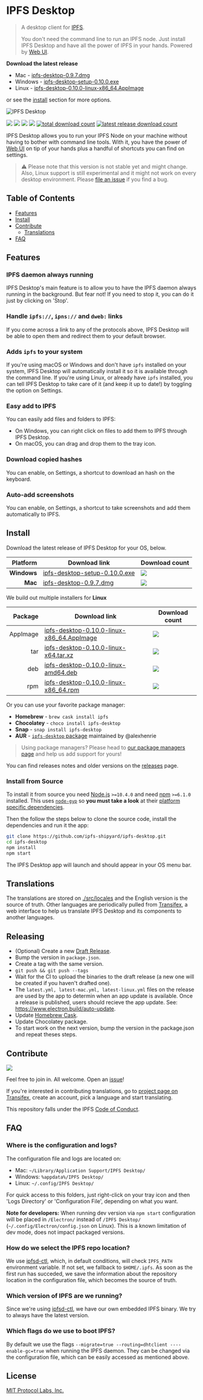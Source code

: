# IPFS Desktop

> A desktop client for [IPFS](https://ipfs.io).
>
> You don't need the command line to run an IPFS node. Just install IPFS Desktop and have all the power of IPFS in your hands. Powered by [Web UI](https://github.com/ipfs-shipyard/ipfs-webui).

**Download the latest release**

- Mac - [ipfs-desktop-0.9.7.dmg](https://github.com/ipfs-shipyard/ipfs-desktop/releases/download/v0.9.7/ipfs-desktop-0.9.7.dmg)
- Windows - [ipfs-desktop-setup-0.10.0.exe](https://github.com/ipfs-shipyard/ipfs-desktop/releases/download/v0.10.0/ipfs-desktop-setup-0.10.0.exe)
- Linux - [ipfs-desktop-0.10.0-linux-x86_64.AppImage](https://github.com/ipfs-shipyard/ipfs-desktop/releases/download/v0.10.0/ipfs-desktop-0.10.0-linux-x86_64.AppImage)

or see the [install](#install) section for more options.

![IPFS Desktop](https://user-images.githubusercontent.com/157609/55424318-426b1680-5580-11e9-93ec-ec261879367f.jpg)

[![](https://img.shields.io/badge/made%20by-Protocol%20Labs-blue.svg?style=flat-square)](https://protocol.ai/)
[![](https://img.shields.io/badge/project-IPFS-blue.svg?style=flat-square)](http://ipfs.io/)
[![](https://img.shields.io/badge/freenode-%23ipfs-blue.svg?style=flat-square)](http://webchat.freenode.net/?channels=%23ipfs)
[![](https://david-dm.org/ipfs-shipyard/ipfs-desktop.svg?style=flat-square)](https://david-dm.org/ipfs-shipyard/ipfs-desktop)
[![total download count](https://img.shields.io/github/downloads/ipfs-shipyard/ipfs-desktop/total.svg?style=flat-square)](https://github.com/ipfs-shipyard/ipfs-desktop/releases)
[![latest release download count](https://img.shields.io/github/downloads-pre/ipfs-shipyard/ipfs-desktop/v0.10.0/total.svg?style=flat-square)](https://github.com/ipfs-shipyard/ipfs-desktop/releases/tag/v0.10.0)

IPFS Desktop allows you to run your IPFS Node on your machine without having to bother with command line tools. With it, you have the power of [Web UI](https://github.com/ipfs-shipyard/ipfs-webui) on tip of your hands plus a handful of shortcuts you can find on settings.

> ⚠ Please note that this version is not stable yet and might change. Also, Linux support is still experimental and it might not work on every desktop environment. Please [file an issue](https://github.com/ipfs-shipyard/ipfs-desktop/issues/new) if you find a bug.

## Table of Contents

- [Features](#features)
- [Install](#install)
- [Contribute](#contribute)
    - [Translations](#translations)
- [FAQ](#faq)

## Features

### IPFS daemon always running

IPFS Desktop's main feature is to allow you to have the IPFS daemon always running in the background. But fear not! If you need to stop it, you can do it just by clicking on 'Stop'.

### Handle `ipfs://`, `ipns://` and `dweb:` links

If you come across a link to any of the protocols above, IPFS Desktop will be able to open them and redirect them to your default browser.

### Adds `ipfs` to your system

If you're using macOS or Windows and don't have `ipfs` installed on your system, IPFS Desktop will automatically install it so it is available through the command line. If you're using Linux, or already have `ipfs` installed, you can tell IPFS Desktop to take care of it (and keep it up to date!) by toggling the option on Settings.

### Easy add to IPFS

You can easily add files and folders to IPFS:

- On Windows, you can right click on files to add them to IPFS through IPFS Desktop.
- On macOS, you can drag and drop them to the tray icon.

### Download copied hashes

You can enable, on Settings, a shortcut to download an hash on the keyboard.

### Auto-add screenshots

You can enable, on Settings, a shortcut to take screenshots and add them automatically to IPFS.

## Install

Download the latest release of IPFS Desktop for your OS, below.

| Platform | Download link | Download count
|---------:|---------------|---------------
| **Windows**  | [ipfs-desktop-setup-0.10.0.exe](https://github.com/ipfs-shipyard/ipfs-desktop/releases/download/v0.10.0/ipfs-desktop-setup-0.10.0.exe) | [![](https://img.shields.io/github/downloads-pre/ipfs-shipyard/ipfs-desktop/v0.10.0/ipfs-desktop-setup-0.10.0.exe.svg?style=flat-square)](https://github.com/ipfs-shipyard/ipfs-desktop/releases/download/v0.10.0/ipfs-desktop-setup-0.10.0.exe)
| **Mac**    | [ipfs-desktop-0.9.7.dmg](https://github.com/ipfs-shipyard/ipfs-desktop/releases/download/v0.9.7/ipfs-desktop-0.9.7.dmg) | [![](https://img.shields.io/github/downloads-pre/ipfs-shipyard/ipfs-desktop/v0.9.7/ipfs-desktop-0.9.7.dmg.svg?style=flat-square)](https://github.com/ipfs-shipyard/ipfs-desktop/releases/download/v0.9.7/ipfs-desktop-0.9.7.dmg)

We build out multiple installers for **Linux**

| Package | Download link | Download count
|---------:|---------------|---------------
| AppImage | [ipfs-desktop-0.10.0-linux-x86_64.AppImage](https://github.com/ipfs-shipyard/ipfs-desktop/releases/download/v0.10.0/ipfs-desktop-0.10.0-linux-x86_64.AppImage) | [![](https://img.shields.io/github/downloads-pre/ipfs-shipyard/ipfs-desktop/v0.10.0/ipfs-desktop-0.10.0-linux-x86_64.AppImage.svg?style=flat-square)](https://github.com/ipfs-shipyard/ipfs-desktop/releases/download/v0.10.0/ipfs-desktop-0.10.0-linux-x86_64.AppImage)
| tar | [ipfs-desktop-0.10.0-linux-x64.tar.xz](https://github.com/ipfs-shipyard/ipfs-desktop/releases/download/v0.10.0/ipfs-desktop-0.10.0-linux-x64.tar.xz) | [![](https://img.shields.io/github/downloads-pre/ipfs-shipyard/ipfs-desktop/v0.10.0/ipfs-desktop-0.10.0-linux-x64.tar.xz.svg?style=flat-square)](https://github.com/ipfs-shipyard/ipfs-desktop/releases/download/v0.10.0/ipfs-desktop-0.10.0-linux-x64.tar.xz)
| deb | [ipfs-desktop-0.10.0-linux-amd64.deb](https://github.com/ipfs-shipyard/ipfs-desktop/releases/download/v0.10.0/ipfs-desktop-0.10.0-linux-amd64.deb) | [![](https://img.shields.io/github/downloads-pre/ipfs-shipyard/ipfs-desktop/v0.10.0/ipfs-desktop-0.10.0-linux-amd64.deb.svg?style=flat-square)](https://github.com/ipfs-shipyard/ipfs-desktop/releases/download/v0.10.0/ipfs-desktop-0.10.0-linux-amd64.deb)
| rpm | [ipfs-desktop-0.10.0-linux-x86_64.rpm](https://github.com/ipfs-shipyard/ipfs-desktop/releases/download/v0.10.0/ipfs-desktop-0.10.0-linux-x86_64.rpm) | [![](https://img.shields.io/github/downloads-pre/ipfs-shipyard/ipfs-desktop/v0.10.0/ipfs-desktop-0.10.0-linux-x86_64.rpm.svg?style=flat-square)](https://github.com/ipfs-shipyard/ipfs-desktop/releases/download/v0.10.0/ipfs-desktop-0.10.0-linux-x86_64.rpm)

Or you can use your favorite package manager:

- **Homebrew** - `brew cask install ipfs`
- **Chocolatey** - `choco install ipfs-desktop`
- **Snap** - `snap install ipfs-desktop`
- **AUR** - [`ipfs-desktop` package](https://aur.archlinux.org/packages/ipfs-desktop/) maintained by @alexhenrie

> Using package managers? Please head to [our package managers page](https://github.com/ipfs-shipyard/ipfs-desktop/issues/691) and help us add support for yours!

You can find releases notes and older versions on the [releases](https://github.com/ipfs-shipyard/ipfs-desktop/releases) page.

### Install from Source

To install it from source you need [Node.js](https://nodejs.org/en/) `>=10.4.0` and
need [npm](npmjs.org) `>=6.1.0` installed. This uses [`node-gyp`](https://github.com/nodejs/node-gyp) so **you must take a look** at their [platform specific dependencies](https://github.com/nodejs/node-gyp#installation).

Then the follow the steps below to clone the source code, install the dependencies and run it the app:

```bash
git clone https://github.com/ipfs-shipyard/ipfs-desktop.git
cd ipfs-desktop
npm install
npm start
```

The IPFS Desktop app will launch and should appear in your OS menu bar.

## Translations

The translations are stored on [./src/locales](./src/locales) and the English version is the source of truth.
Other languages are periodically pulled from [Transifex](https://www.transifex.com/ipfs/ipfs-desktop/), a web interface to help us translate IPFS Desktop and its components to another languages.

## Releasing

- (Optional) Create a new [Draft Release](https://github.com/ipfs-shipyard/ipfs-desktop/releases).
- Bump the version in `package.json`.
- Create a tag with the same version.
- `git push && git push --tags`
- Wait for the CI to upload the binaries to the draft release (a new one will be created if you haven't drafted one).
- The `latest.yml, latest-mac.yml, latest-linux.yml` files on the release are used by the app to determin when an app update is available. Once a release is published, users should recieve the app update. See: https://www.electron.build/auto-update.
- Update [Homebrew Cask](https://github.com/Homebrew/homebrew-cask/blob/master/CONTRIBUTING.md#updating-a-cask).
- Update Chocolatey package.
- To start work on the next version, bump the version in the package.json and repeat theses steps.

## Contribute

[![](https://cdn.rawgit.com/jbenet/contribute-ipfs-gif/master/img/contribute.gif)](https://github.com/ipfs/community/#contributing-guidelines)

Feel free to join in. All welcome. Open an [issue](https://github.com/ipfs-shipyard/ipfs-desktop/issues)!

If you're interested in contributing translations, go to [project page on Transifex](https://www.transifex.com/ipfs/ipfs-desktop/translate/), create an account, pick a language and start translating.

This repository falls under the IPFS [Code of Conduct](https://github.com/ipfs/community/blob/master/code-of-conduct.md).

## FAQ

### Where is the configuration and logs?

The configuration file and logs are located on:
- Mac: `~/Library/Application Support/IPFS Desktop/`
- Windows: `%appdata%/IPFS Desktop/`
- Linux: `~/.config/IPFS Desktop/`

For quick access to this folders, just right-click on your tray icon and then 'Logs Directory' or 'Configuration File', depending on what you want.

**Note for developers:** When running dev version via `npm start` configuration will be placed in `/Electron/` instead of `/IPFS Desktop/` (`~/.config/Electron/config.json` on Linux). This is a known limitation of dev mode, does not impact packaged versions.

### How do we select the IPFS repo location?

We use [ipfsd-ctl](https://github.com/ipfs/js-ipfsd-ctl), which, in default conditions, will check `IPFS_PATH` environment variable. If not set, we fallback to `$HOME/.ipfs`. As soon as the first run has succeded, we save the information about the repository location in the configuration file, which becomes the source of truth.

### Which version of IPFS are we running?

Since we're using [ipfsd-ctl](https://github.com/ipfs/js-ipfsd-ctl), we have our own embedded IPFS binary. We try to always have the latest version.

### Which flags do we use to boot IPFS?

By default we use the flags `--migrate=true --routing=dhtclient ----enable-gc=true` when running the IPFS daemon. They can be changed via the configuration file, which can be easily accessed as mentioned above.

## License

[MIT Protocol Labs, Inc.](./LICENSE)
